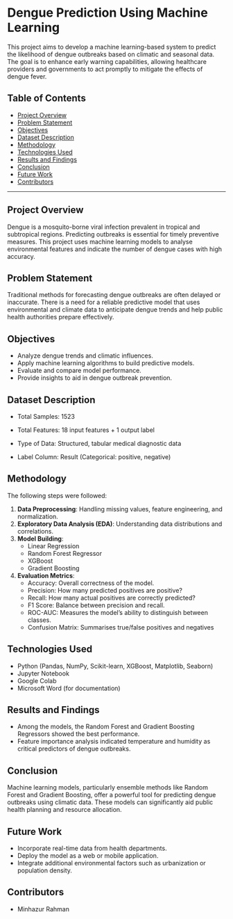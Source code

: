 
# Dengue Prediction Using Machine Learning

This project aims to develop a machine learning-based system to predict the likelihood of dengue outbreaks based on climatic and seasonal data. The goal is to enhance early warning capabilities, allowing healthcare providers and governments to act promptly to mitigate the effects of dengue fever.

## Table of Contents

- [Project Overview](#project-overview)
- [Problem Statement](#problem-statement)
- [Objectives](#objectives)
- [Dataset Description](#dataset-description)
- [Methodology](#methodology)
- [Technologies Used](#technologies-used)
- [Results and Findings](#results-and-findings)
- [Conclusion](#conclusion)
- [Future Work](#future-work)
- [Contributors](#contributors)

---

## Project Overview

Dengue is a mosquito-borne viral infection prevalent in tropical and subtropical regions. Predicting outbreaks is essential for timely preventive measures. This project uses machine learning models to analyse environmental features and indicate the number of dengue cases with high accuracy.

## Problem Statement

Traditional methods for forecasting dengue outbreaks are often delayed or inaccurate. There is a need for a reliable predictive model that uses environmental and climate data to anticipate dengue trends and help public health authorities prepare effectively.

## Objectives

- Analyze dengue trends and climatic influences.
- Apply machine learning algorithms to build predictive models.
- Evaluate and compare model performance.
- Provide insights to aid in dengue outbreak prevention.

## Dataset Description

- Total Samples: 1523

- Total Features: 18 input features + 1 output label

- Type of Data: Structured, tabular medical diagnostic data

- Label Column: Result (Categorical: positive, negative)


## Methodology

The following steps were followed:

1. **Data Preprocessing**: Handling missing values, feature engineering, and normalization.
2. **Exploratory Data Analysis (EDA)**: Understanding data distributions and correlations.
3. **Model Building**:
   - Linear Regression
   - Random Forest Regressor
   - XGBoost
   - Gradient Boosting
4. **Evaluation Metrics**:
   - Accuracy: Overall correctness of the model.
   - Precision: How many predicted positives are positive?
   - Recall: How many actual positives are correctly predicted?
   - F1 Score: Balance between precision and recall.
   - ROC-AUC: Measures the model’s ability to distinguish between classes.
   - Confusion Matrix: Summarises true/false positives and negatives

## Technologies Used

- Python (Pandas, NumPy, Scikit-learn, XGBoost, Matplotlib, Seaborn)
- Jupyter Notebook
- Google Colab
- Microsoft Word (for documentation)

## Results and Findings

- Among the models, the Random Forest and Gradient Boosting Regressors showed the best performance.
- Feature importance analysis indicated temperature and humidity as critical predictors of dengue outbreaks.

## Conclusion

Machine learning models, particularly ensemble methods like Random Forest and Gradient Boosting, offer a powerful tool for predicting dengue outbreaks using climatic data. These models can significantly aid public health planning and resource allocation.

## Future Work

- Incorporate real-time data from health departments.
- Deploy the model as a web or mobile application.
- Integrate additional environmental factors such as urbanization or population density.

## Contributors

- Minhazur Rahman

